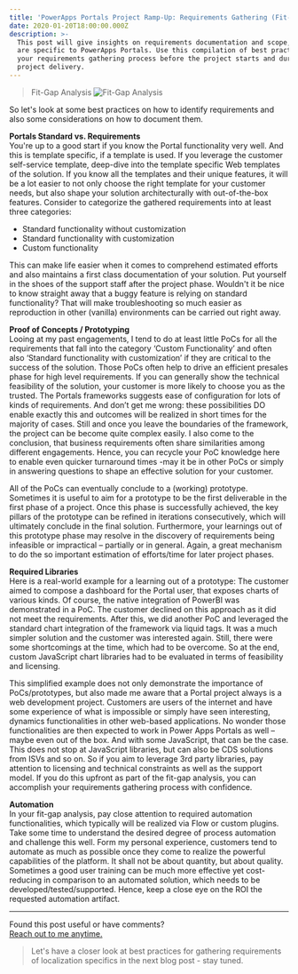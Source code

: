 ```yaml
---
title: 'PowerApps Portals Project Ramp-Up: Requirements Gathering (Fit-Gap Analysis)'
date: 2020-01-20T18:00:00.000Z
description: >-
  This post will give insights on requirements documentation and scope, which
  are specific to PowerApps Portals. Use this compilation of best practices in
  your requirements gathering process before the project starts and during
  project delivery.
---
```

> Fit-Gap Analysis
> ![Fit-Gap Analysis](/img/requirements_fitgap.jpg "Fit-Gap Analysis")

So let's look at some best practices on how to identify requirements and also some considerations on how to document them. 

 **Portals Standard vs. Requirements**  \
You're up to a good start if you know the Portal functionality very well. And this is template specific, if a template is used. If you leverage the customer self-service template, deep-dive into the template specific Web templates of the solution. If you know all the templates and their unique features, it will be a lot easier to not only choose the right template for your customer needs, but also shape your solution architecturally with out-of-the-box features. Consider to categorize the gathered requirements into at least three categories:

* Standard functionality without customization
* Standard functionality with customization
* Custom functionality

This can make life easier when it comes to comprehend estimated efforts and also maintains a first class documentation of your solution. Put yourself in the shoes of the support staff after the project phase. Wouldn't it be nice to know straight away that a buggy feature is relying on standard functionality? That will make troubleshooting so much easier as reproduction in other (vanilla) environments can be carried out right away.

**Proof of Concepts / Prototyping** \
Looing at my past engagements, I tend to do at least little PoCs for all the requirements that fall into the category ‘Custom Functionality’ and often also ‘Standard functionality with customization’ if they are critical to the success of the solution. Those PoCs often help to drive an efficient presales phase for high level requirements. If you can generally show the technical feasibility of the solution, your customer is more likely to choose you as the trusted. 
The Portals frameworks suggests ease of configuration for lots of kinds of requirements. And don’t get me wrong: these possibilities DO enable exactly this and outcomes will be realized in short times for the majority of cases. Still and once you leave the boundaries of the framework, the project can be become quite complex easily. I also come to the conclusion, that business requirements often share similarities among different engagements. Hence, you can recycle your PoC knowledge here to enable even quicker turnaround times -may it be in other PoCs or simply in answering questions to shape an effective solution for your customer.

All of the PoCs can eventually conclude to a (working) prototype. Sometimes it is useful to aim for a prototype to be the first deliverable in the first phase of a project. Once this phase is successfully achieved, the key pillars of the prototype can be refined in iterations consecutively, which will ultimately conclude in the final solution.
Furthermore, your learnings out of this prototype phase may resolve in the discovery of requirements being infeasible or impractical – partially or in general. Again, a great mechanism to do the so important estimation of efforts/time for later project phases.

**Required Libraries** \
Here is a real-world example for a learning out of a prototype:
The customer aimed to compose a dashboard for the Portal user, that exposes charts of various kinds. Of course, the native integration of PowerBI was demonstrated in a PoC. The customer declined on this approach as it did not meet the requirements. After this, we did another PoC and leveraged the standard chart integration of the framework via liquid tags. It was a much simpler solution and the customer was interested again. Still, there were some shortcomings at the time, which had to be overcome. So at the end, custom JavaScript chart libraries had to be evaluated in terms of feasibility and licensing.

This simplified example does not only demonstrate the importance of PoCs/prototypes, but also made me aware that a Portal project always is a web development project. Customers are users of the internet and have some experience of what is impossible or simply have seen interesting, dynamics functionalities in other web-based applications. No wonder those functionalities are then expected to work in Power Apps Portals as well – maybe even out of the box. And with some JavaScript, that can be the case. This does not stop at JavaScript libraries, but can also be CDS solutions from ISVs and so on. So if you aim to leverage 3rd party libraries, pay attention to licensing and technical constraints as well as the support model.
If you do this upfront as part of the fit-gap analysis, you can accomplish your requirements gathering process with confidence.

**Automation** \
In your fit-gap analysis, pay close attention to required automation functionalities, which typically will be realized via Flow or custom plugins. Take some time to understand the desired degree of process automation and challenge this well. Form my personal experience, customers tend to automate as much as possible once they come to realize the powerful capabilities of the platform. It shall not be about quantity, but about quality. 
Sometimes a good user training can be much more effective yet cost-reducing in comparison to an automated solution, which needs to be developed/tested/supported. Hence, keep a close eye on the ROI the requested automation artifact.


- - -

Found this post useful or have comments?\
[Reach out to me anytime.](https://www.linkedin.com/in/tino-rabe-dynamics365/)

> Let's have a closer look at best practices for gathering requirements of localization specifics in the next blog post - stay tuned.
